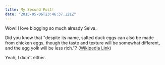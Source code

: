 ```yaml
---
title: My Second Post!
date: "2015-05-06T23:46:37.121Z"
---
```


Wow! I love blogging so much already Selva.

Did you know that "despite its name, salted duck eggs can also be made from
chicken eggs, though the taste and texture will be somewhat different, and the
egg yolk will be less rich."?
([Wikipedia Link](https://en.wikipedia.org/wiki/Salted_duck_egg))

Yeah, I didn't either.
